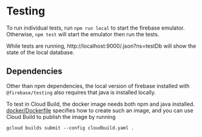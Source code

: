 # Testing

To run individual tests, run `npm run local` to start the firebase emulator. Otherwise, `npm test` will start the emulator then run the tests.

While tests are running, http://localhost:9000/.json?ns=testDb will show the state of the local database.

## Dependencies

Other than npm dependencies, the local version of firebase installed with `@firebase/testing` also requires that java is installed locally.

To test in Cloud Build, the docker image needs both npm and java installed. [docker/Dockerfile](docker/Dockerfile) specifies how to create such an image, and you can use Cloud Build to publish the image by running

```
gcloud builds submit --config cloudbuild.yaml .
```
